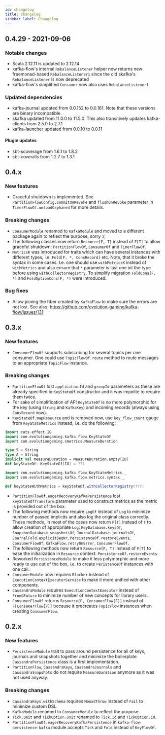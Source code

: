 ```yaml
---
id: changelog
title: Changelog
sidebar_label: Changelog
---
```


## 0.4.29 - 2021-09-06

### Notable changes
  - Scala 2.12.11 is updated to 2.12.14
  - kafka-flow's internal `RebalanceListener` helper now returns new freemonad-based `RebalanceListener1` since the old skafka's `RebalanceListener` is now deprecated
  - kafka-flow's simplified `Consumer` now also uses `RebalanceListener1`

### Updated dependencies
  - kafka-journal updated from 0.0.152 to 0.0.161. Note that these versions are binary incompatible.
  - skafka updated from 11.0.0 to 11.5.0. This also transitively updates kafka-clients from 2.5.0 to 2.7.1
  - kafka-launcher updated from 0.0.10 to 0.0.11
  
#### Plugin updates
  - sbt-scoverage from 1.6.1 to 1.8.2
  - sbt-coveralls from 1.2.7 to 1.3.1

## 0.4.x

### New features

- Graceful shutdown is implemented. See `PartitionFlowConfig.commitOnRevoke` and
`flushOnRevoke` parameter in `TimerFlowOf.unloadOrphaned` for more details.

### Breaking changes

- `ConsumerModule` renamed to `KafkaModule` and moved to a different package
again to reflect the purpose, sorry :(
- The following classes now return `Resource[F, T]` instead of `F[T]` to
allow graceful shutdown: `PartitionFlowOf`, `ConsumerOf` and `TimerFlowOf`.
- `MetricsK` was introduced for traits which can have several instances
with different types, i.e. `Fold[F, *, ConsRecord]` etc. Note, that it broke
the syntax in some cases. I.e. one should use `withMetricsK` instead of
`withMetrics` and also ensure that `*` parameter is last one int the type
before using `withCollectorRegistry`. To simplify migration `FoldCons[F, *]`
and `FoldOptionCons[F, *]` were introduced.

### Bug fixes

- Allow joining the fiber created by `KafkaFlow` to make sure the errors
are not lost. See also: https://github.com/evolution-gaming/kafka-flow/issues/131

## 0.3.x

### New features

- `ConsumerFlowOf` supports subscribing for several topics per one consumer.
One could use `TopicFlowOf.route` method to route messages to an appropriate
`TopicFlow` instance.

### Breaking changes

- `PartitionFlowOf` lost `applicationId` and `groupId` parameters as these are
already specified in `KeyStateOf` constructor and it was impolite to require them
twice.
- For sake of simplification of API `KeyStateOf` is no more polymorphic for
the key (using `String` and `KafkaKey`) and incoming records (always using
`ConsRecord` now).
- `KeyStateOf.mapResource` and is removed now, use `key_flow_count` gauge from
`KeyStateMetrics` instead, i.e. do the following:
```scala mdoc:invisible
import cats.effect.IO
import com.evolutiongaming.kafka.flow.KeyStateOf
import com.evolutiongaming.smetrics.MeasureDuration

type S = String
type A = String
implicit val measureDuration = MeasureDuration.empty[IO]
def keyStateOf: KeyStateOf[IO] = ???
```
```scala mdoc
import com.evolutiongaming.kafka.flow.KeyStateMetrics._
import com.evolutiongaming.kafka.flow.metrics.syntax._

def keyStateWithMetrics = keyStateOf.withCollectorRegistry(???)
```
- `PartitionFlowOf.eagerRecoveryKafkaPersistence` lost `keyStateOfTransform`
parameter used to construct metrics as the metric is provided out of the box.
- The following methods now require `LogOf` instead of `Log` to minimize number
of passed implicits and also log the original class correctly. These methods,
in most of the cases now return `F[T]` instead of `T` to allow creation of
appropriate `Log`: `KeyDatabase.keysOf`, `SnapshotDatabase.snapshotsOf`,
`JournalDatabase.journalsOf`, `JournalFold.explicitSeqNr`,
`PersistenceOf.restoreEvents`, `ConsumerFlowOf`, `KafkaFlow.retryOnError`,
`ConsumerFlowOf`.
- The following methods now return `Resource[F, T]` instead of `F[T]` to ease
the initialization in `Resource` context: `PersistenceOf.restoreEvents`.
- Reworked `PersistenceModule` to make it less polymorphic and more ready to
use out of the box, i.e. to create `PeristenceOf` instances with one call.
- `ConsumerModule` now requires `Blocker` instead of `ExecutionContextExecutorService`
to make it more unified with other components.
- `CassandraModule` requires `ExecutionContextExecutor` instead of `FromGFuture`
to minimize number of new concepts for library users.
- `ConsumerFlowOf` returns `Resource[F, ConsumerFlow[F]]` instead of
`F[ConsumerFlow[F]]` because it precreates `TopicFlow` instances when
creating `ConsumerFlow`.

## 0.2.x

### New features

- `PersistenceModule` trait to pass around persistence for all of keys, journals
and snapshots together and minimize the boilerplate. `CassandraPersistence` class
is a first implementation.
- `PartitionFlow`, `CassandraKeys`, `CassandraJournals` and `CassandraSnapshots`
do not require `MeasureDuration` anymore as it was not used anyway.

### Breaking changes

- `CassandraKeys.withSchema` requires `MonadThrow` instead of `Fail` to
minimize custom DSL.
- `KafkaModule` renamed to `ConsumerModule` to reflect the purpose.
- `Tick.unit` and `TickOption.unit` renamed to `Tick.id` and `TickOption.id`.
- `PartitionFlowOf.eagerRecoveryKafkaPersistence` in `kafka-flow-persistence-kafka`
module accepts `Tick` and `Fold` instead of `KeyFlowOf`.
